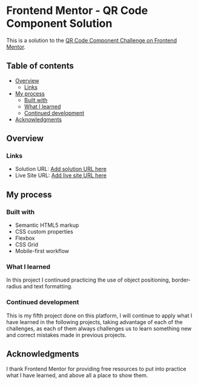 # Frontend Mentor - QR Code Component Solution

This is a solution to the [QR Code Component Challenge on Frontend Mentor](https://www.frontendmentor.io/challenges/qr-code-component-iux_sIO_H). 

## Table of contents

- [Overview](#overview)
  - [Links](#links)
- [My process](#my-process)
  - [Built with](#built-with)
  - [What I learned](#what-i-learned)
  - [Continued development](#continued-development)
- [Acknowledgments](#acknowledgments)

## Overview

### Links

- Solution URL: [Add solution URL here](https://github.com/NelPascual/order-summary-component)
- Live Site URL: [Add live site URL here](https://order-summary-card-nelpascual.netlify.app/)

## My process

### Built with

- Semantic HTML5 markup
- CSS custom properties
- Flexbox
- CSS Grid
- Mobile-first workflow

### What I learned

In this project I continued practicing the use of object positioning, border-radius and text formatting.

### Continued development

This is my fifth project done on this platform, I will continue to apply what I have learned in the following projects, taking advantage of each of the challenges, as each of them always challenges us to learn something new and correct mistakes made in previous projects.

## Acknowledgments

I thank Frontend Mentor for providing free resources to put into practice what I have learned, and above all a place to show them.